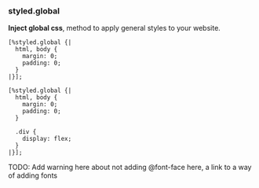 ### styled.global
**Inject global css**, method to apply general styles to your website.

```reason
[%styled.global {|
  html, body {
    margin: 0;
    padding: 0;
  }
|}];
```

```reason
[%styled.global {|
  html, body {
    margin: 0;
    padding: 0;
  }

  .div {
    display: flex;
  }
|}];
```

TODO: Add warning here about not adding @font-face here, a link to a way of adding fonts